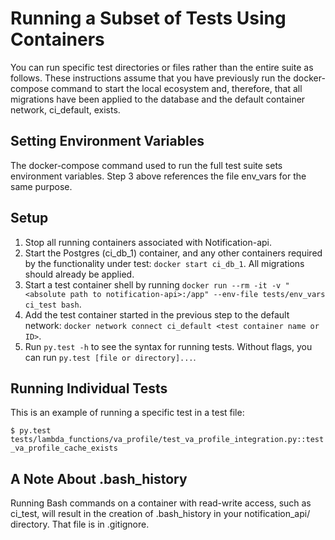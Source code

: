 # Running a Subset of Tests Using Containers

You can run specific test directories or files rather than the entire suite as follows.  These instructions assume that you have previously run the docker-compose command to start the local ecosystem and, therefore, that all migrations have been applied to the database and the default container network, ci_default, exists.

## Setting Environment Variables

The docker-compose command used to run the full test suite sets environment variables.  Step 3 above references the file env_vars for the same purpose.

## Setup

1. Stop all running containers associated with Notification-api.
2. Start the Postgres (ci_db_1) container, and any other containers required by the functionality under test: `docker start ci_db_1`.  All migrations should already be applied.
3. Start a test container shell by running `docker run --rm -it -v "<absolute path to notification-api>:/app" --env-file tests/env_vars ci_test bash`.
4. Add the test container started in the previous step to the default network: `docker network connect ci_default <test container name or ID>`.
5. Run `py.test -h` to see the syntax for running tests.  Without flags, you can run `py.test [file or directory]...`.

## Running Individual Tests

This is an example of running a specific test in a test file:

```$ py.test tests/lambda_functions/va_profile/test_va_profile_integration.py::test_va_profile_cache_exists```

## A Note About .bash_history

Running Bash commands on a container with read-write access, such as ci_test, will result in the creation of .bash_history in your notification_api/ directory.  That file is in .gitignore.
